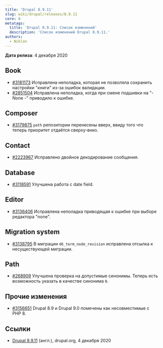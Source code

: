 ```yaml
---
title: 'Drupal 8.9.11'
slug: wiki/drupal/releases/8.9.11
core: 8
metatags:
  title: 'Drupal 8.9.11: Список изменений'
  description: 'Список изменений Drupal 8.9.11.'
authors:
  - Niklan
---
```


**Дата релиза**: 4 декабря 2020

## Book

- [#3181173](https://www.drupal.org/project/drupal/issues/3181173) Исправлена неполадка, которая не позволяла сохранить настройки "книги" из-за ошибок валидации.
- [#2851504](https://www.drupal.org/project/drupal/issues/2851504) Исправлена неполадка, когда при смене подшивки на "- None -" приводило к ошибке.

## Composer

- [#3179875](https://www.drupal.org/project/drupal/issues/3179875) `path` репозитории перенесены вверх, ввиду того что теперь приоритет отдаётся сверху-вниз.

## Contact

- [#2223967](https://www.drupal.org/project/drupal/issues/2223967) Исправлено двойное декодирование сообщения.

## Database

- [#3118591](https://www.drupal.org/project/drupal/issues/3118591) Улучшена работа с date field.

## Editor

- [#3136406](https://www.drupal.org/project/drupal/issues/3136406) Исправлена неполадка приводящая к ошибке при выборе редактора "none".

## Migration system

- [#3138795](https://www.drupal.org/project/drupal/issues/3138795) В миграции `d6_term_node_revision` исправлена отсылка к несуществующей миграции.

## Path

- [#268909](https://www.drupal.org/project/drupal/issues/268909) Улучшена проверка на допустимые синонимы. Теперь есть возможность указать в качестве синонима `0`.

## Прочие изменения

- [#3156651](https://www.drupal.org/project/drupal/issues/3156651) Drupal 8.9 и Drupal 9.0 помечены как несовместимые с PHP 8.

## Ссылки

- [Drupal 8.9.11](https://www.drupal.org/project/drupal/releases/8.9.11) (англ.), drupal.org, 4 декабря 2020